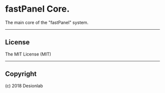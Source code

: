 # fastPanel Core.
The main core of the "fastPanel" system.

---

## License
The MIT License (MIT)

---

## Copyright
(c) 2018 Desionlab
